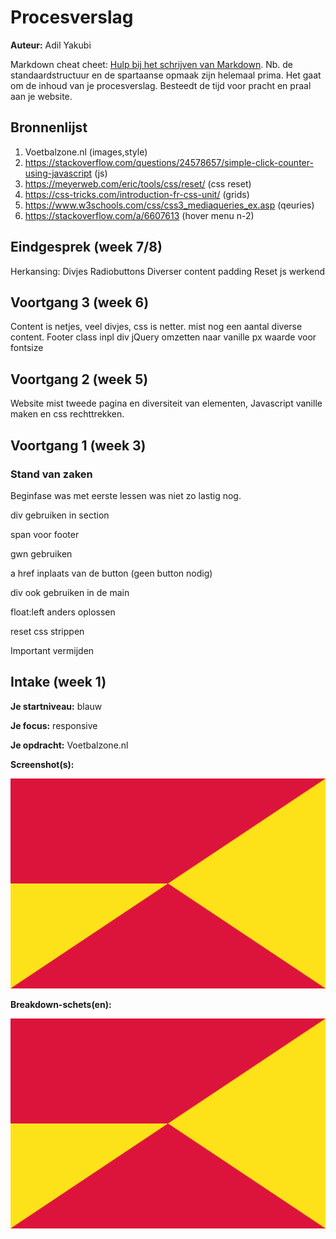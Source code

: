 # Procesverslag
**Auteur:** Adil Yakubi

Markdown cheat cheet: [Hulp bij het schrijven van Markdown](https://github.com/adam-p/markdown-here/wiki/Markdown-Cheatsheet). Nb. de standaardstructuur en de spartaanse opmaak zijn helemaal prima. Het gaat om de inhoud van je procesverslag. Besteedt de tijd voor pracht en praal aan je website.



## Bronnenlijst
1. Voetbalzone.nl (images,style)
2. https://stackoverflow.com/questions/24578657/simple-click-counter-using-javascript (js)
3. https://meyerweb.com/eric/tools/css/reset/ (css reset)
4. https://css-tricks.com/introduction-fr-css-unit/ (grids)
5. https://www.w3schools.com/css/css3_mediaqueries_ex.asp (qeuries)
6. https://stackoverflow.com/a/6607613 (hover menu n-2)



## Eindgesprek (week 7/8)

Herkansing:
Divjes
Radiobuttons
Diverser content
padding
Reset js werkend



## Voortgang 3 (week 6)

Content is netjes, veel divjes, css is netter.
mist nog een aantal diverse content.
Footer class inpl div
jQuery omzetten naar vanille
px waarde voor fontsize 


## Voortgang 2 (week 5)

Website mist tweede pagina en diversiteit van elementen,
Javascript vanille maken en css rechttrekken.


## Voortgang 1 (week 3)

### Stand van zaken

Beginfase was met eerste lessen was niet zo lastig nog.

div gebruiken in section

span voor footer <footer> gwn gebruiken

a href inplaats van de button (geen button nodig)

div ook gebruiken in de main

float:left anders oplossen

reset css strippen

Important vermijden


## Intake (week 1)

**Je startniveau:** blauw

**Je focus:** responsive

**Je opdracht:** Voetbalzone.nl

**Screenshot(s):**

![screenshot(s) die een goed beeld geven van de website die je gaat maken](images/dummy-image.svg)

**Breakdown-schets(en):**

![-voorlopige breakdownschets(en) van een of beide pagina's van de site die je gaat maken-](images/dummy-image.svg)
